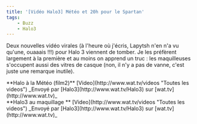 ```yaml
---
title: '[Vidéo Halo3] Météo et 20h pour le Spartan'
tags:
    - Buzz
    - Halo3
---
```


Deux nouvelles vidéo virales (à l'heure où j'écris, Lapytsh n'en n'a vu qu'une,
ouaaais&nbsp;!!!) pour Halo 3 viennent de tomber. Je les préfèrent largement à
la première et au moins on apprend un truc&nbsp;: les maquilleuses s'occupent
aussi des vitres de casque (non, il n'y a pas de vanne, c'est juste une remarque
inutile).

<div>
**Halo à la Météo (film2)**
[Video](http://www.wat.tv/videos "Toutes les videos")
_Envoyé par [Halo3](http://www.wat.tv/Halo3) sur [wat.tv](http://www.wat.tv)_</div>

<div>
**Halo3 au maquillage **
[Video](http://www.wat.tv/videos "Toutes les videos")
_Envoyé par [Halo3](http://www.wat.tv/Halo3) sur [wat.tv](http://www.wat.tv)_</div>
